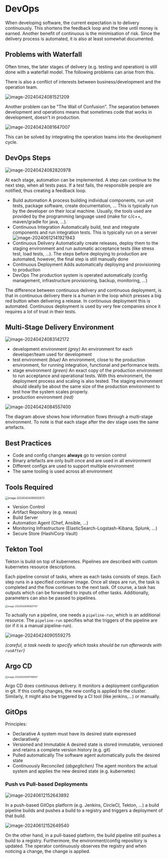 # DevOps

When developing software, the current expectation is to delivery continuously. This shortens the feedback loop and the time until money is earned. Another benefit of continuous is the minimisation of risk. Since the delivery process is automated, it is also at least somewhat documented.

## Problems with Waterfall

Often times, the later stages of delivery (e.g. testing and operation) is still done with a waterfall model. The following problems can arise from this.

There is also a conflict of interests between business/development and the operation team. 

![image-20240424081521209](./res/DevOps/image-20240424081521209.png)

Another problem can be "The Wall of Confusion". The separation between development and operations means that sometimes code that works in development, doesn't in production. 

![image-20240424081647007](./res/DevOps/image-20240424081647007.png)

This can be solved by integrating the operation teams into the development cycle.

## DevOps Steps

![image-20240424082820978](./res/DevOps/image-20240424082820978.png)

At each stage, automation can be implemented. A step can continue to the next step, when all tests pass. If a test fails, the responsible people are notified, thus creating a feedback loop.

* Build automation
  A process building individual components, run unit tests, package software, create documentation, ... This is typically run by the developer on their local machine. Usually, the tools used are provided by the programming language used (make for c/c++, maven/gradle for java, ...).
* Continuous Integration
  Automatically build, test and integrate components and run integration tests. This is typically run on a server
  ![image-20240612141921943](./res/10_DevOps/image-20240612141921943.png)
* Continuous Delivery
  Automatically create releases, deploy them to the staging environment and run automatic acceptance tests (like stress test, load tests, ...). The steps before deploying to production are automated, however, the final step is still manually done
* Continuous Deployment
  Adds automatically deploying and provisioning to production
* DevOps
  The production system is operated automatically (config management, infrastructure provisioning, backup, monitoring, ...)

The difference between continuous delivery and continuous deployment, is that in continuous delivery there is a human in the loop which presses a big red button when delivering a release. In continuous deployment this is automated. Continuous deployment is used by very few companies since it requires a lot of trust in their tests.

## Multi-Stage Delivery Environment

![image-20240424083142172](./res/DevOps/image-20240424083142172.png)

* development environment *(grey)*
  An environment for each developer/team used for development
* test environment *(blue)*
  An environment, close to the production environment, for running integration, functional and performance tests. 
* stage environment *(green)*
  An exact copy of the production environment to run acceptance and operational tests. With this environment, the deployment process and scaling is also tested. The staging environment should ideally be about the same size of the production environment to test how the system scales properly.
* production environment *(red)*

![image-20240424084557400](./res/DevOps/image-20240424084557400.png)

The diagram above shows how information flows through a multi-stage environment. To note is that each stage after the dev stage uses the same artefacts. 

## Best Practices

* Code and config changes **always** go to version control
* Binary artefacts are only built once and are used in all environment
* Different configs are used to support multiple environment
* The same tooling is used across all environment

## Tools Required

<img src="./res/DevOps/image-20240424085932872.png" alt="image-20240424085932872" style="zoom: 60%;" />

* Version Control
* Artifact Repository (e.g. nexus)
* Build Server
* Automation Agent (Chef, Ansible, ...)
* Monitoring Infrastructure (ElasticSearch-Logstash-Kibana, Splunk, ...)
* Secure Store (HashiCorp Vault)

## Tekton Tool

Tekton is build on top of kubernetes. Pipelines are described with custom kubernetes resource descriptions.

Each pipeline consist of tasks, where as each tasks consists of steps. Each step runs in a specified container image. Once all steps are run, the task is completed and the flow continues to the next task. Of course, a task has outputs which can be forwarded to inputs of other tasks. Additionally, parameters can also be passed to pipelines.

<img src="./res/DevOps/image-20240424090821747.png" alt="image-20240424090821747" style="zoom: 50%;" />

To actually run a pipeline, one needs a `pipeline-run`, which is an additional resource. The `pipeline-run` specifies what the triggers of the pipeline are (or if it is a manual pipeline-run).

![image-20240424090559275](./res/DevOps/image-20240424090559275.png)

*(careful, a task needs to specify which tasks should be run afterwards with `runAfter`)*

## Argo CD

<img src="./res/DevOps/image-20240424091748947.png" alt="image-20240424091748947" style="zoom:50%;" />

Argo CD does continuous delivery. It monitors a deployment configuration in git. If this config changes, the new config is applied to the cluster. Similarly, it might also be triggered by a CI tool (like jenkins,...) or manually.

## GitOps

Principles:

* Declarative
  A system must have its desired state expressed declaratively
* Versioned and Immutable
  A desired state is stored immutable, versioned and retains a complete version history (e.g. git)
* Pulled automatically
  The software agent automatically pulls the desired state
* Continuously Reconciled *(abgeglichen)*
  The agent monitors the actual system and applies the new desired state (e.g. kubernetes)

### Push vs Pull-based Deployments

![image-20240612152643892](./res/10_DevOps/image-20240612152643892.png)

In a push-based GitOps platform (e.g. Jenkins, CircleCI, Tekton, ...) a build pipeline builds and pushes a build to a registry and triggers a deployment of that build.

![image-20240612152649540](./res/10_DevOps/image-20240612152649540.png)

On the other hand, in a pull-based platform, the build pipeline still pushes a build to  a registry. Furthermore, the environment/config repository is updated. The operator continuously observes the registry and when noticing a change, the change is applied.